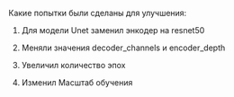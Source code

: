 Какие попытки были сделаны для улучшения:

1. Для модели Unet заменил энкодер на resnet50

2. Меняли значения decoder_channels и encoder_depth
   
3. Увеличил количество эпох
   
4. Изменил Масштаб обучения
